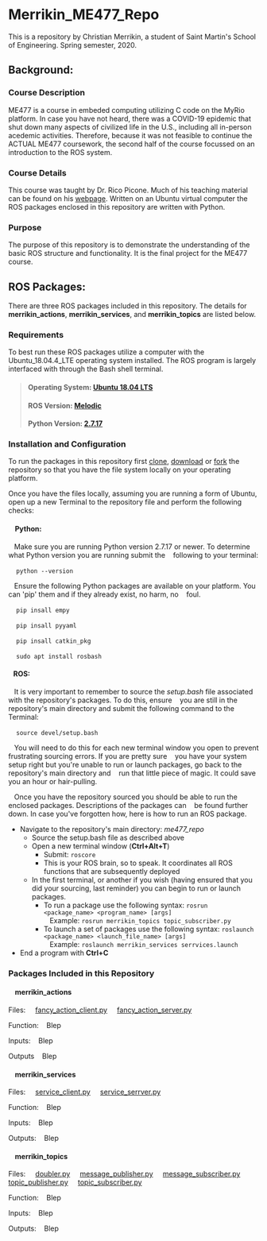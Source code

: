 # Merrikin_ME477_Repo
This is a repository by Christian Merrikin, a student of Saint Martin's School of Engineering. Spring semester, 2020.
## Background:
### Course Description
ME477 is a course in embeded computing utilizing C code on the MyRio platform. In case you have not 
heard, there was a COVID-19 epidemic that shut down many aspects of civilized life in the U.S., 
including all in-person acedemic activities. Therefore, because it was not feasible to continue
the ACTUAL ME477 coursework, the second half of the course focussed on an introduction to the 
ROS system.
### Course Details
This course was taught by Dr. Rico Picone. Much of his teaching material can be found on his [webpage](http://ricopic.one/courses/robotics_mini_course).
Written on an Ubuntu virtual computer the ROS packages enclosed in this repository are written with Python.
### Purpose
The purpose of this repository is to demonstrate the understanding of the basic ROS structure and functionality. It is the 
final project for the ME477 course.
## ROS Packages:
There are three ROS packages included in this repository. The details for **merrikin_actions**, **merrikin_services**, and **merrikin_topics** are listed below.
### Requirements
To best run these ROS packages utilize a computer with the Ubuntu_18.04.4_LTE operating system installed. The ROS program is largely interfaced with through the Bash shell terminal. 
> #### Operating System: [Ubuntu 18.04 LTS](https://ubuntu.com/download/desktop)
> #### ROS Version: [Melodic](http://wiki.ros.org/melodic)
> #### Python Version: [2.7.17](https://www.python.org/downloads/release/python-2717/)
### Installation and Configuration
To run the packages in this repository first [clone](https://help.github.com/en/github/creating-cloning-and-archiving-repositories/cloning-a-repository), [download](https://superuser.com/questions/1309683/how-do-i-download-my-whole-repository-from-gitlab) or [fork](https://help.github.com/en/enterprise/2.13/user/articles/fork-a-repo) the repository so that you have the file system locally on your operating platform. 

Once you have the files locally, assuming you are running a form of Ubuntu, open up a new Terminal to the repository file and perform the following checks:

#### &nbsp;&nbsp;&nbsp; Python:
&nbsp;&nbsp;&nbsp;Make sure you are running Python version 2.7.17 or newer. To determine what Python version you are running submit the &nbsp;&nbsp;&nbsp;following to your terminal: 

&nbsp;&nbsp;&nbsp; `python --version`

&nbsp;&nbsp;&nbsp;Ensure the following Python packages are available on your platform. You can 'pip' them and if they already exist, no harm, no &nbsp;&nbsp;&nbsp;foul.

&nbsp;&nbsp;&nbsp; `pip insall empy` 

&nbsp;&nbsp;&nbsp; `pip insall pyyaml` 

&nbsp;&nbsp;&nbsp; `pip insall catkin_pkg` 

&nbsp;&nbsp;&nbsp; `sudo apt install rosbash` 

#### &nbsp;&nbsp;&nbsp;ROS:
&nbsp;&nbsp;&nbsp;It is very important to remember to source the _setup.bash_ file associated with the repository's packages. To do 
this, ensure &nbsp;&nbsp;&nbsp;you are still in the repository's main directory and submit the following command to the Terminal:

&nbsp;&nbsp;&nbsp; `source devel/setup.bash`

&nbsp;&nbsp;&nbsp;You will need to do this for each new terminal window you open to prevent frustrating sourcing errors. If you are pretty sure &nbsp;&nbsp;&nbsp;you have your system setup right but you're unable to run or launch packages, go back to the repository's main directory and &nbsp;&nbsp;&nbsp;run that little piece of magic. It could save you an hour or hair-pulling. 

&nbsp;&nbsp;&nbsp;Once you have the repository sourced you should be able to run the enclosed packages. Descriptions of the packages can &nbsp;&nbsp;&nbsp;be found further down. In case you've forgotten how, here is how to run an ROS package.
- Navigate to the repository's main directory: _me477_repo_ 
   - Source the setup.bash file as described above 
   - Open a new terminal window (__Ctrl+Alt+T__) 
     - Submit: `roscore` 
     - This is your ROS brain, so to speak. It coordinates all ROS functions that are subsequently deployed
   - In the first terminal, or another if you wish (having ensured that you did your sourcing, last reminder) you can begin to run or launch packages. 
     - To run a package use the following syntax: `rosrun <package_name> <program_name> [args]` \
       &nbsp;&nbsp;&nbsp;Example: `rosrun merrikin_topics topic_subscriber.py`
     - To launch a set of packages use the following syntax: `roslaunch <package_name> <launch_file_name> [args]` \
       &nbsp;&nbsp;&nbsp;Example: `roslaunch merrikin_services serrvices.launch`
 - End a program with __Ctrl+C__
       
### Packages Included in this Repository

#### &nbsp;&nbsp;&nbsp; merrikin_actions
Files:
&nbsp;&nbsp;&nbsp; [fancy_action_client.py](https://github.com/merrikin/me477_repo/blob/master/merrikin_actions/src/fancy_action_client.py)
&nbsp;&nbsp;&nbsp; [fancy_action_server.py](https://github.com/merrikin/me477_repo/blob/master/merrikin_actions/src/fancy_action_server.py)

Function:
&nbsp;&nbsp;&nbsp;Blep

Inputs:
&nbsp;&nbsp;&nbsp;Blep

Outputs
&nbsp;&nbsp;&nbsp;Blep

#### &nbsp;&nbsp;&nbsp; merrikin_services
Files:
&nbsp;&nbsp;&nbsp; [service_client.py](https://github.com/merrikin/me477_repo/blob/master/merrikin_services/src/service_client.py)
&nbsp;&nbsp;&nbsp; [service_serrver.py](https://github.com/merrikin/me477_repo/blob/master/merrikin_services/src/service_server.py)

Function:
&nbsp;&nbsp;&nbsp;Blep

Inputs:
&nbsp;&nbsp;&nbsp;Blep

Outputs:
&nbsp;&nbsp;&nbsp;Blep

#### &nbsp;&nbsp;&nbsp; merrikin_topics
Files:
&nbsp;&nbsp;&nbsp; [doubler.py](https://github.com/merrikin/me477_repo/blob/master/merrikin_topics/src/doubler.py)
&nbsp;&nbsp;&nbsp; [message_publisher.py](https://github.com/merrikin/me477_repo/blob/master/merrikin_topics/src/message_publisher.py)
&nbsp;&nbsp;&nbsp; [message_subscriber.py](https://github.com/merrikin/me477_repo/blob/master/merrikin_topics/src/message_subscriber.py)
&nbsp;&nbsp;&nbsp; [topic_publisher.py](https://github.com/merrikin/me477_repo/blob/master/merrikin_topics/src/topic_publisher.py)
&nbsp;&nbsp;&nbsp; [topic_subscriber.py](https://github.com/merrikin/me477_repo/blob/master/merrikin_topics/src/topic_subscriber.py)

Function:
&nbsp;&nbsp;&nbsp;Blep

Inputs:
&nbsp;&nbsp;&nbsp;Blep

Outputs:
&nbsp;&nbsp;&nbsp;Blep
